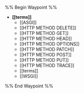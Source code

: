 %% Begin Waypoint %%
- **[[terms]]**
	- [[ASGI]]
	- [[HTTP METHOD DELETE]]
	- [[HTTP METHOD GET]]
	- [[HTTP METHOD HEAD]]
	- [[HTTP METHOD OPTIONS]]
	- [[HTTP METHOD PATCH]]
	- [[HTTP METHOD POST]]
	- [[HTTP METHOD PUT]]
	- [[HTTP METHOD TRACE]]
	- [[terms]]
	- [[WSGI]]

%% End Waypoint %%